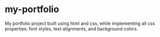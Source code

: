 # my-portfolio

My portfolio project built using html and css, while implementing all css properties: font styles, text alignments, and background colors.
